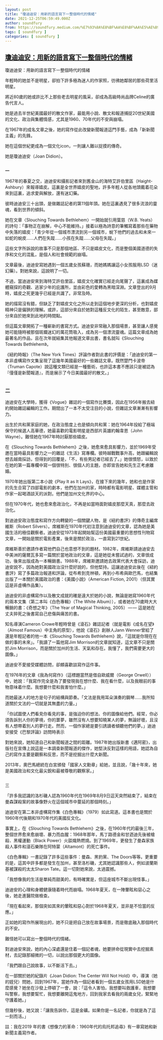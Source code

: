```yaml
---
layout: post
title: "瓊迪迪安：用新的語言寫下一整個時代的情緒"
date: 2021-12-25T06:59:49.000Z
author: soundfury
from: https://soundfury.medium.com/%E7%93%8A%E8%BF%AA%E8%BF%AA%E5%AE%89-%E7%94%A8%E6%96%B0%E7%9A%84%E8%AA%9E%E8%A8%80%E5%AF%AB%E4%B8%8B%E4%B8%80%E6%95%B4%E5%80%8B%E6%99%82%E4%BB%A3%E7%9A%84%E6%83%85%E7%B7%92-3136c3679a0a?source=rss-37ea7441b075------2
tags: [ soundfury ]
categories: [ soundfury ]
---
```

<!--1640415589000-->
[瓊迪迪安：用新的語言寫下一整個時代的情緒](https://soundfury.medium.com/%E7%93%8A%E8%BF%AA%E8%BF%AA%E5%AE%89-%E7%94%A8%E6%96%B0%E7%9A%84%E8%AA%9E%E8%A8%80%E5%AF%AB%E4%B8%8B%E4%B8%80%E6%95%B4%E5%80%8B%E6%99%82%E4%BB%A3%E7%9A%84%E6%83%85%E7%B7%92-3136c3679a0a?source=rss-37ea7441b075------2)
------

<div>
<p>瓊迪迪安：用新的語言寫下一整個時代的情緒</p><p>年輕時的她並不是明星，卻拍下許多極為迷人的作家照，彷彿她鄰居的那些荷里活明星。</p><p>將近80歲的她或許比不上那些老去明星的風采，卻成為高級時尚品牌Celine的廣告代言人。</p><p>她是過去半世紀美國最好的散文作家，最能用小說、散文和報道捕捉20世紀美國的文化、政治與集體情感，尤其是1960、70年代的不安與崩塌。</p><p>在1967年的成名文章之後，她的寫作從此改變新聞報道這門手藝，成為「新新聞主義」的先鋒。</p><p>她在這個世紀更成為一個文化icon，一則讓人難以捉摸的傳奇。</p><p>她是瓊迪迪安（Joan Didion）。</p><figure><img alt="" src="https://cdn-images-1.medium.com/max/930/1*33kONbcj6eq1dbPa40aArQ.jpeg" /></figure><p><strong>一</strong></p><p>1967年的春夏之交，迪迪安和攝影記者來到舊金山的海特艾許伯里區（Haight-Ashbury）來報導嬉皮。這裏是全世界嬉皮的聖地，許多年輕人從各地頭戴着花朵來到這裏，追求愛與解放，還有迷幻藥。</p><p>彼時迪迪安三十出頭，是做雜誌記者的第11個年頭。她在這裏遇見了很多流浪的靈魂，看到世界的傾斜。</p><p>她在文章〈Slouching Towards Bethlehem〉一開始就引用葉慈（W.B. Yeats）的詩句：「事物正在崩解，中心不能維持。」接着以極為詩意的筆觸寫着那些在藥物中失落的嬉皮：「青少年從一個城市漂流到另一個城市，蛻下他們的過去和未來一如蛇的蛻皮……人們在失蹤……小孩在失蹤……父母在失蹤。」</p><p>這些文字所訴說的故事不只是那個地區、不只是嬉皮文化，而是整個美國道德的失序和文化的混亂，是個人和社會規範的崩塌。</p><p>文章最後，迪迪安寫她遇到一個五歲女孩蘇珊，而她媽媽讓這小女孩服用LSD（迷幻藥）。對她來說，這說明了一切。</p><p>不過，當迪迪安來到海特艾許伯里區，嬉皮文化確實已經走向尾聲了，這裏成為媒體窺探的奇觀、逃家少年的庇護所，並由彩色的愛轉為黑暗深淵。文章登出的9月時，嬉皮之死更幾乎已經是共識了。非常及時。</p><p>她的描寫沒有錯，但缺乏了對嬉皮文化之所以走到這個地步更深的分析，也對嬉皮精神只是偏狹的理解。或許，這部分來自於她對這種反文化的陌生，甚至敵意，部分來自於她來到此地的時間點。</p><p>但這篇文章開拓了一種嶄新的書寫方式。迪迪安非常融入那個場景，甚至讓人感覺她可能隨時被那個斑斕迷幻的萬花筒吸入，成為另一個漂流靈魂。這篇文章成為她最著名的作品，且在次年就結集其他報道文章出書，書名就叫《Slouching Towards Bethlehem》。</p><p>《紐約時報》（The New York Times）評論作者對此書的評價是：「迪迪安的第一本非虛構寫作文集呈現了這幾年美國最好的一些雜誌文章。既然楚門卡波帝（Truman Capote）說這種文類已經是一種藝術，也許這本書不應該只是被認為『僅僅是新聞報道』，而是展示了今日美國最好的散文。」</p><figure><img alt="" src="https://cdn-images-1.medium.com/max/1024/1*IYrS9KSkK6-kpL4z76ivCQ.jpeg" /></figure><h3>二</h3><p>迪迪安在大學時，獲得《Vogue》雜誌的一個寫作比賽獎，因此在1956年搬去紐約開始雜誌編輯的工作。期間出了一本不太受注目的小說，但雜誌文章漸漸有影響力。</p><p>出生於共和黨家庭的她，在政治態度上也是傾向共和黨：她在1964年投給了極端保守的候選人高華德，她最喜歡的電影明星是西部片英雄約翰韋恩（John Wayne）。難怪她在1967年時討厭那些嬉皮。</p><p>在《Slouching Towards Bethlehem》之後，她愈來愈具影響力，並於1969年受邀在當時最具影響力之一的雜誌《生活》寫專欄。彼時越戰戰事升高，她跟編輯說想去越南採訪，但得到的回覆是，「不，有些男記者已經去了。」她很憤怒，以致於在她的第一篇專欄中寫一個很特別、很個人的主題，亦即宣告她和先生正考慮離婚。</p><p>1970年她出版第二本小說《Play It as It Lays》，在接下來的幾年，她和也是作家的先生合寫了四部電影的劇本，他們在加州的家，時時都有電影明星、媒體主管和作家一起喝酒談天的派對。他們是加州文化界的中心。</p><p>但在1970年代，她也愈來愈政治化，不再是如當時面對嬉皮那麼天真，那麼去政治化。</p><p>對迪迪安政治態度和寫作方向轉變的一個關鍵人物，是《紐約書評》的傳奇主編席維斯（Robert Silvers）。席維斯在1970年代初注意到迪迪安的文章，認為她是美國生活的極佳觀察者。迪迪安從1973年起開始幫這份美國最重要的思想性刊物寫文章，一開始是關於電影產業，後來是關於政治，一直寫到21世紀。</p><p>席維斯善於邀請作者寫他們自己也意想不到的題材。1982年，席維斯請迪迪安去中美洲的薩爾瓦多寫一篇關於當地政治的文章，這是她從未嘗試過的，文章很成功，後來出版成為一本暢銷書。1988年，席維斯邀請她去政黨代表大會採訪，迪迪安說不，因為她對美國政治沒什麼好說的，但他堅持。這讓迪迪安此後在《紐約書評》寫了多篇政治報道和評論，從布希到克林頓，再到小布希與歐巴馬，也結集出版了一本關於美國政治的書：《美國小說》（American Fiction, 2001）（但其實這是非虛構作品集）。</p><p>迪迪安的非虛構寫作以及散文成就的確是遠大於她的小說，無論是她寫1960年代的兩本文集（第二本叫《白色專輯》（The White Album）），或者她在70歲時大大暢銷的書：《奇想之年》（The Year of Magical Thinking, 2005） — — 這是她在丈夫猝死之後書寫自己悲傷與痛苦的書。</p><p>知名導演Cameron Crowe年輕時曾是《滾石》雜誌記者（就是電影《成名在望》（Almost Famous）中主角的原型），他說《滾石》創辦人Jann Wenner曾給了還是年輕記者的他一本《Slouching Towards Bethlehem》說，「這就是你現在在做的事的未來」。「我讀了一篇他寫Jim Morrison的文章就知道，這文章不只是關於Jim Morrison，而是關於加州的生活、天氣和存在。我懂了，我們需要更大的圖像。」</p><p>迪迪安不愛接受媒體訪問，卻頗喜歡談寫作這件事。</p><p>在1976年的文章《我為何寫作》（這標題當然是借自歐威爾（George Orwell））中，她說：「我寫作完全是為了要發現我在想什麼、我在看什麼，以及我眼前的事物意味着什麼。我想要什麼和我害怕什麼。」</p><p>而她最迷人的地方是句子的結構與節奏。「文法是我用耳朵演奏的鋼琴……我所知道關於文法的一切就是其無盡的力量。」</p><p>「你試圖使人們看見你看見的事，是強迫你的想法、你的圖像給他們。經常，你必須告訴別人你的夢境，你的噩夢，雖然沒有人想要知曉某人的夢，無論好壞，且沒有人想帶着別人的夢行走。然而，一個作家總是要引誘讀者傾聽他們的夢。」迪迪安接受《巴黎評論》訪問時表示</p><p>對她來說，她知道自己和新聞報道之間的距離。1987年她出版新書《邁阿密》，出版社在宣傳上說這是一本調查新聞報道的傑作，她堅決反對這樣的用語，她認為自己的寫作主要是觀察和反思，而不是挖掘出什麼大新聞。</p><p>2013年，奧巴馬總統在白宮頒發「國家人文勳章」給她，並且說，「幾十年來，她是美國政治和文化最尖銳和最被尊敬的觀察家。」</p><figure><img alt="" src="https://cdn-images-1.medium.com/max/640/1*6Gjhpigj1vYsrh51ORUDQw.jpeg" /></figure><p>三</p><p>「許多我認識的洛杉磯人認為1960年代在1969年8月9日這天突然結束了，結束在曼森謀殺案的故事像野火在這個城市中蔓延的那個時刻。」</p><p>迪迪安在第二本非虛構寫作集《白色專輯》（1979）如此寫道。這本書也是關於1960年代後期和1970年代的美國反文化。</p><p>事實上，在《Slouching Towards Bethlehem》之後，在1960年代的最後三年，整個世界愈來愈崩壞、暴力而血腥：1968年那年，馬丁路德金和甘迺迪先後被槍殺、黑權運動（Black Power）火燄熾熱燃燒。到了1969年，更發生了曼森家族殺人事件和滾石樂隊在阿特蒙（Altamont）的死亡事件。</p><p>《白色專輯》一書記錄了許多這些事件：曼森、黑豹黨、The Doors等等。更重要的是，這其中許多都是發生在加州，甚至洛杉磯，尤其她認識那些人，例如波蘭斯基被謀殺的太太Sharon Tate。這一切對她來說，太過震撼。</p><p>「我想像我的生活是單純而甜美的，有時確實是，但這座城市不斷出現怪事。」</p><p>迪迪安的心理和身體健康隨着時代而崩塌。1968年夏天，在一陣暈眩和惡心之後，她走進醫院做檢查。</p><p>「現在看起來，那個突如其來的暈眩和惡心對於1968年夏天，並非是不恰當的反應。」</p><p>正如她的寫作所展現出的，她不只是把自己放在故事場景，而是徹底融入那個時代的不安。</p><p>難怪她可以寫出一整個時代的情緒。</p><p>對迪迪安來說，她的內心深處還是住着一個記者魂，她要拼命從現實中去挖掘素材，去記錄那細微的一切，以說出那個更大的圖像。</p><p>「我們跟自己說故事，以不斷活下去。」</p><p>在一部關於她的紀錄片《Joan Didion: The Center Will Not Hold》中，導演（她的姪兒）問她，回到1967年，當她作為一個記者看到一個五歲女孩用LSD她是什麼感覺？她坐在沙發上停頓了一會，說：「這令人害怕，我想要叫救護車，我想要叫警察，我想要幫忙，我想要離開這鬼地方，回到我家去看我的兩歲女兒，緊緊地守護着她。」</p><p>但幾秒後，她又說：「讓我告訴你，這是金礦。如果你是一名記者，你就是為了這一刻而活。」</p><p>註：我在2019 年的書《想像力的革命：1960年代的烏托邦追尋》有一章寫她和新新聞主義寫作者。</p><img src="https://medium.com/_/stat?event=post.clientViewed&referrerSource=full_rss&postId=3136c3679a0a" width="1" height="1" alt="">
</div>

